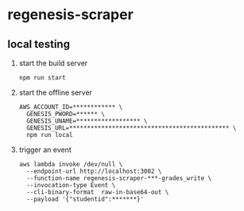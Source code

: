 # regenesis-scraper

## local testing

1. start the build server
    ```
    npm run start
    ```

1. start the offline server
    ```
    AWS_ACCOUNT_ID=************ \
      GENESIS_PWORD=****** \
      GENESIS_UNAME=****************** \
      GENESIS_URL=********************************************* \
      npm run local
    ```

1. trigger an event
    ```
    aws lambda invoke /dev/null \
      --endpoint-url http://localhost:3002 \
      --function-name regenesis-scraper-***-grades_write \
      --invocation-type Event \
      --cli-binary-format  raw-in-base64-out \
      --payload '{"studentid":*******}'
    ```
